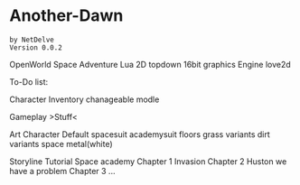 # Another-Dawn
	by NetDelve
	Version 0.0.2
  
OpenWorld Space Adventure
Lua 2D topdown 16bit graphics 
Engine love2d

To-Do list:

Character
	Inventory
	chanageable modle 
	
Gameplay
	>Stuff<
  
Art
	Character
		Default
			spacesuit
			academysuit
	floors
		grass
			variants
		dirt
			variants
		space metal(white)
    
Storyline
	Tutorial 
	Space academy 
	Chapter 1 
	Invasion 
	Chapter 2 
	Huston we have a problem 
	Chapter 3
	...